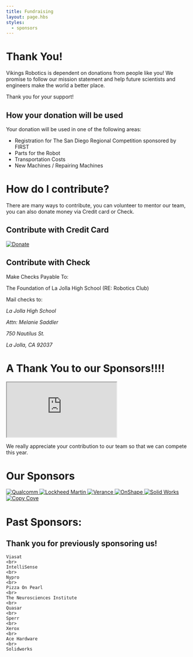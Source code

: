 ```yaml
---
title: Fundraising
layout: page.hbs
styles:
  - sponsors
---
```


# Thank You!

Vikings Robotics is dependent on donations from people like you!
We promise to follow our mission statement and help future scientists and engineers make the world a better place.

Thank you for your support!

## How your donation will be used

Your donation will be used in one of the following areas:

- Registration for The San Diego Regional Competition sponsored by FIRST
- Parts for the Robot
- Transportation Costs
- New Machines / Repairing Machines

# How do I contribute?

There are many ways to contribute, you can volunteer to mentor our team,
you can also donate money via Credit card or Check.

## Contribute with Credit Card

<a href = "https://thefoundationoflajollahigh.formstack.com/forms/academic_robotics_team" target="_blank" rel="external">
  <img src ="/images/Donate-Button.png" alt = "Donate">
</a>

## Contribute with Check

Make Checks Payable To:

The Foundation of La Jolla High School (RE: Robotics Club)

Mail checks to:

<address>
  <p>La Jolla High School</p>
  <p>Attn: Melanie Saddler</p>
  <p>750 Nautilus St.</p>
  <p>La Jolla, CA 92037</p>
</address>

# A Thank You to our Sponsors!!!!

<div class="videowrapper">
  <iframe
  src="https://www.youtube.com/embed/eyh2N6vR9TE" allowfullscreen></iframe>
</div>

We really appreciate your contribution to our team so that we can compete this year.

# Our Sponsors

<a href = "https://www.qualcomm.com" target="_blank" rel="external">
  <img src ="/images/sponsors/qualcomm-logo.svg" alt = "Qualcomm">
</a>
<a href = "https://www.lockheedmartin.com/us.html" target="_blank" rel="external">
  <img src ="/images/sponsors/lockheed-martin.svg" alt = "Lockheed Martin">
</a>
<a href = "https://www.verance.com/" target="_blank" rel="external">
  <img src ="/images/sponsors/verance.svg" alt = "Verance">
</a>
<a href = "https://www.onshape.com/" target="_blank" rel="external">
  <img src ="/images/sponsors/onshape-logo.svg" alt = "OnShape">
</a>
<a href = "http://www.solidworks.com/" target="_blank" rel="external">
<img src ="/images/sponsors/solidWorks-logo.svg" alt = "Solid Works">
</a>
<a href = "http://www.copycove.com/" target="_blank" rel="external">
  <img src ="/images/sponsors/copy-cove-logo.svg" alt = "Copy Cove">
</a>

<div id ="Past_Sponsors">
  <h1>Past Sponsors:</h1>
  <h2>Thank you for previously sponsoring us!</h2>

    Viasat
    <br>
    IntelliSense
    <br>
    Nypro
    <br>
    Pizza On Pearl
    <br>
    The Neurosciences Institute
    <br>
    Quasar
    <br>
    Sperr
    <br>
    Xerox
    <br>
    Ace Hardware
    <br>
    Solidworks


</div>
